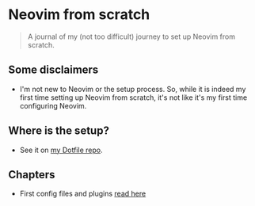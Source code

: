 # Neovim from scratch

> A journal of my (not too difficult) journey to set up Neovim from scratch.

## Some disclaimers

- I'm not new to Neovim or the setup process. So, while it is indeed my first time
setting up Neovim from scratch, it's not like it's my first time configuring Neovim.

## Where is the setup?

- See it on [my Dotfile repo](https://github.com/nguyenhuy0905/my-dotfile).

## Chapters

- First config files and plugins [read here](./first-steps/first-init-file.md)
